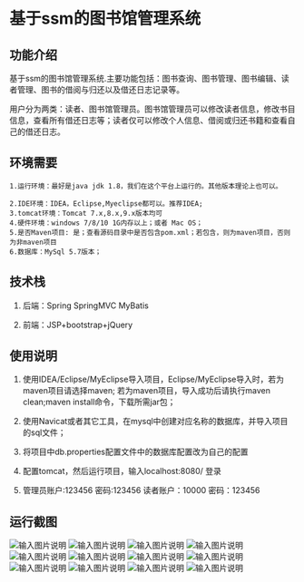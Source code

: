 # 基于ssm的图书馆管理系统

## 功能介绍
基于ssm的图书馆管理系统.主要功能包括：图书查询、图书管理、图书编辑、读者管理、图书的借阅与归还以及借还日志记录等。

用户分为两类：读者、图书馆管理员。图书馆管理员可以修改读者信息，修改书目信息，查看所有借还日志等；读者仅可以修改个人信息、借阅或归还书籍和查看自己的借还日志。

## 环境需要
````
1.运行环境：最好是java jdk 1.8，我们在这个平台上运行的。其他版本理论上也可以。

2.IDE环境：IDEA，Eclipse,Myeclipse都可以。推荐IDEA;
3.tomcat环境：Tomcat 7.x,8.x,9.x版本均可
4.硬件环境：windows 7/8/10 1G内存以上；或者 Mac OS；
5.是否Maven项目: 是；查看源码目录中是否包含pom.xml；若包含，则为maven项目，否则为非maven项目
6.数据库：MySql 5.7版本；
````
## 技术栈
1. 后端：Spring SpringMVC MyBatis

2. 前端：JSP+bootstrap+jQuery

## 使用说明
1. 使用IDEA/Eclipse/MyEclipse导入项目，Eclipse/MyEclipse导入时，若为maven项目请选择maven;
若为maven项目，导入成功后请执行maven clean;maven install命令，下载所需jar包；

2. 使用Navicat或者其它工具，在mysql中创建对应名称的数据库，并导入项目的sql文件；
3. 将项目中db.properties配置文件中的数据库配置改为自己的配置
4. 配置tomcat，然后运行项目，输入localhost:8080/ 登录
5. 管理员账户:123456  密码:123456
读者账户：10000 密码：123456

## 运行截图
![输入图片说明](https://images.gitee.com/uploads/images/2021/0816/221248_d112b968_9582680.png "1.png")
![输入图片说明](https://images.gitee.com/uploads/images/2021/0816/221302_f149dcb6_9582680.png "2.png")
![输入图片说明](https://images.gitee.com/uploads/images/2021/0816/221315_7f75e611_9582680.png "3.png")
![输入图片说明](https://images.gitee.com/uploads/images/2021/0816/221325_19aa09de_9582680.png "4.png")
![输入图片说明](https://images.gitee.com/uploads/images/2021/0816/221336_2d14e3bb_9582680.jpeg "5.jpg")
![输入图片说明](https://images.gitee.com/uploads/images/2021/0816/221345_b33aafbb_9582680.jpeg "6.jpg")
![输入图片说明](https://images.gitee.com/uploads/images/2021/0816/221355_1eb951d1_9582680.jpeg "7.jpg")
![输入图片说明](https://images.gitee.com/uploads/images/2021/0816/221405_547cbe75_9582680.jpeg "8.jpg")
![输入图片说明](https://images.gitee.com/uploads/images/2021/0816/221414_a1a33f06_9582680.jpeg "9.jpg")
![输入图片说明](https://images.gitee.com/uploads/images/2021/0816/221424_c5ac83ad_9582680.jpeg "10.jpg")
![输入图片说明](https://images.gitee.com/uploads/images/2021/0816/221434_bff3a505_9582680.jpeg "11.jpg")
![输入图片说明](https://images.gitee.com/uploads/images/2021/0816/221444_184c44a2_9582680.jpeg "12.jpg")

